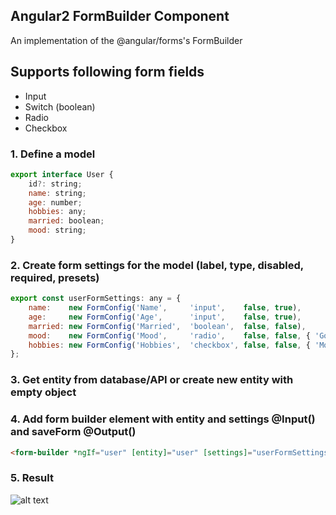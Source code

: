 ## Angular2 FormBuilder Component
An implementation of the @angular/forms's FormBuilder

## Supports following form fields
- Input
- Switch (boolean)
- Radio
- Checkbox

### 1. Define a model
```javascript
export interface User {
    id?: string;
    name: string;
    age: number;
    hobbies: any;
    married: boolean;
    mood: string;
}
```

### 2. Create form settings for the model (label, type, disabled, required, presets)
```javascript
export const userFormSettings: any = {
    name:    new FormConfig('Name',     'input',    false, true),
    age:     new FormConfig('Age',      'input',    false, true),
    married: new FormConfig('Married',  'boolean',  false, false),
    mood:    new FormConfig('Mood',     'radio',    false, false, { 'Good': false, 'Neutral': false, 'Bad': false}),
    hobbies: new FormConfig('Hobbies',  'checkbox', false, false, { 'Movies': false, 'Sleeping': false, 'Running': false })
};
```

### 3. Get entity from database/API or create new entity with empty object

### 4. Add form builder element with entity and settings @Input() and saveForm @Output()
```html
<form-builder *ngIf="user" [entity]="user" [settings]="userFormSettings" (saveForm)="saveForm($event)"></form-builder>
```

### 5. Result
![alt text](https://github.com/j-borg/ng2-formbuilder/tree/master/src/images/form-builder.png "Form Builder result")